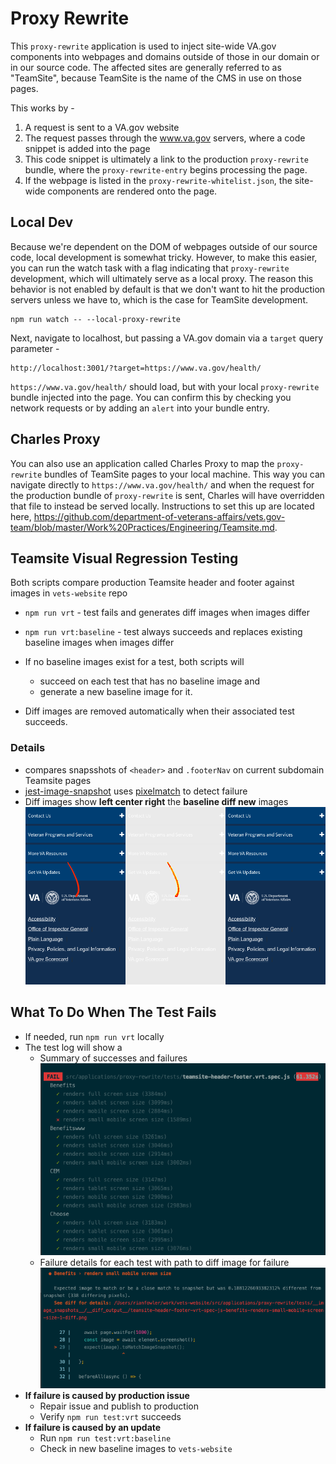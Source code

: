 # Proxy Rewrite
This `proxy-rewrite` application is used to inject site-wide VA.gov components into webpages and domains outside of those in our domain or in our source code. The affected sites are generally referred to as "TeamSite", because TeamSite is the name of the CMS in use on those pages.

This works by -

1. A request is sent to a VA.gov website
2. The request passes through the www.va.gov servers, where a code snippet is added into the page
3. This code snippet is ultimately a link to the production `proxy-rewrite` bundle, where the `proxy-rewrite-entry` begins processing the page.
4. If the webpage is listed in the `proxy-rewrite-whitelist.json`, the site-wide components are rendered onto the page.

## Local Dev
Because we're dependent on the DOM of webpages outside of our source code, local development is somewhat tricky. However, to make this easier, you can run the watch task with a flag indicating that `proxy-rewrite` development, which will ultimately serve as a local proxy. The reason this behavior is not enabled by default is that we don't want to hit the production servers unless we have to, which is the case for TeamSite development.

```
npm run watch -- --local-proxy-rewrite
```

Next, navigate to localhost, but passing a VA.gov domain via a `target` query parameter -

```
http://localhost:3001/?target=https://www.va.gov/health/
```

`https://www.va.gov/health/` should load, but with your local `proxy-rewrite` bundle injected into the page. You can confirm this by checking you network requests or by adding an `alert` into your bundle entry.

## Charles Proxy
You can also use an application called Charles Proxy to map the `proxy-rewrite` bundles of TeamSite pages to your local machine. This way you can navigate directly to `https://www.va.gov/health/` and when the request for the production bundle of `proxy-rewrite` is sent, Charles will have overridden that file to instead be served locally. Instructions to set this up are located here, https://github.com/department-of-veterans-affairs/vets.gov-team/blob/master/Work%20Practices/Engineering/Teamsite.md.

## Teamsite Visual Regression Testing

Both scripts compare production Teamsite header and footer against images in `vets-website` repo

- `npm run vrt` - test fails and generates diff images when images differ
- `npm run vrt:baseline` - test always succeeds and replaces existing baseline images when images differ

- If no baseline images exist for a test, both scripts will
  - succeed on each test that has no baseline image and
  - generate a new baseline image for it.
- Diff images are removed automatically when their associated test succeeds.

### Details
- compares snapsshots of `<header>` and `.footerNav` on current subdomain Teamsite pages
- [jest-image-snapshot](https://github.com/americanexpress/jest-image-snapshot) uses [pixelmatch](https://github.com/mapbox/pixelmatch) to detect failure
- Diff images show **left center right** the **baseline diff new** images
![Example Diff Image](./readme-assets/diff-image-example.png)

## What To Do When The Test Fails
- If needed, run `npm run vrt` locally
- The test log will show a
  - Summary of successes and failures
 ![Test Summary Example](./readme-assets/vrt-test-summary-example.png)
  - Failure details for each test with path to diff image for failure
 ![Failure Detail Example](./readme-assets/cli-failure-example.png)
- **If failure is caused by production issue**
  - Repair issue and publish to production
  - Verify `npm run test:vrt` succeeds
- **If failure is caused by an update**
  - Run `npm run test:vrt:baseline`
  - Check in new baseline images to `vets-website`